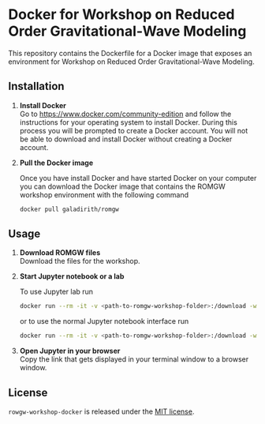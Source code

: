 # Docker for Workshop on Reduced Order Gravitational-Wave Modeling

This repository contains the Dockerfile for a Docker image that exposes an
environment for Workshop on Reduced Order Gravitational-Wave Modeling.

## Installation

1. **Install Docker**  
   Go to https://www.docker.com/community-edition and follow the instructions
   for your operating system to install Docker. During this process you will be
   prompted to create a Docker account. You will not be able to download and
   install Docker without creating a Docker account.

2. **Pull the Docker image**

   Once you have install Docker and have started Docker on your computer you
   can download the Docker image that contains the ROMGW workshop environment
   with the following command

   ```bash
   docker pull galadirith/romgw
   ```

## Usage

1. **Download ROMGW files**  
   Download the files for the workshop.

2. **Start Jupyter notebook or a lab**  

    To use Jupyter lab run

   ```bash
   docker run --rm -it -v <path-to-romgw-workshop-folder>:/download -w /download -p 8888:8888 --name lab -h localhost galadirith/romgw jupyter lab --allow-root --ip=0.0.0.0
   ```

   or to use the normal Jupyter notebook interface run

   ```bash
   docker run --rm -it -v <path-to-romgw-workshop-folder>:/download -w /download -p 8888:8888 --name lab -h localhost galadirith/romgw jupyter notebook --allow-root --ip=0.0.0.0
   ```

3. **Open Jupyter in your browser**  
   Copy the link that gets displayed in your terminal window to a browser
   window.

## License

`rowgw-workshop-docker` is released under the [MIT license](LICENSE.md).
